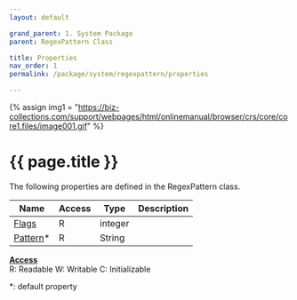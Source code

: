 ```yaml
---
layout: default

grand_parent: 1. System Package
parent: RegexPattern Class

title: Properties
nav_order: 1
permalink: /package/system/regexpattern/properties

---
```

{% assign img1 = "https://biz-collections.com/support/webpages/html/onlinemanual/browser/crs/core/core1.files/image001.gif" %}


# {{ page.title }}

The following properties are defined in the RegexPattern class.

|Name       | Access | Type   | Description |
|----------	|--------|--------|-------------|
|[Flags](/package/system/regexpattern/properties/flags) | R | integer | |
|[Pattern](/package/system/regexpattern/properties/pattern)* | R|String | |

<u><b>Access</b></u><br>
R: Readable
W: Writable
C: Initializable

*: default property